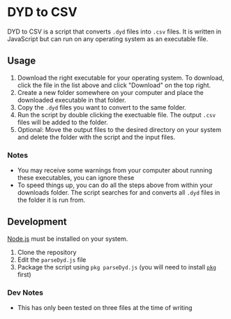# DYD to CSV

DYD to CSV is a script that converts `.dyd` files into `.csv` files. It is written in JavaScript but can run on any operating system as an executable file.

## Usage

1. Download the right executable for your operating system. To download, click the file in the list above and click "Download" on the top right.
2. Create a new folder somewhere on your computer and place the downloaded executable in that folder.
3. Copy the `.dyd` files you want to convert to the same folder.
4. Run the script by double clicking the exectuable file. The output `.csv` files will be added to the folder.
5. Optional: Move the output files to the desired directory on your system and delete the folder with the script and the input files.

### Notes

- You may receive some warnings from your computer about running these executables, you can ignore these
- To speed things up, you can do all the steps above from within your downloads folder. The script searches for and converts all `.dyd` files in the folder it is run from.

## Development

[Node.js](https://nodejs.org/en/) must be installed on your system.

1. Clone the repository
2. Edit the `parseDyd.js` file
3. Package the script using `pkg parseDyd.js` (you will need to install [`pkg`](https://www.npmjs.com/package/pkg) first)

### Dev Notes

- This has only been tested on three files at the time of writing
